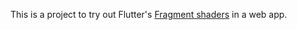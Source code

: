 This is a project to try out Flutter's [Fragment shaders] in a web app.

[Fragment shaders]: https://docs.flutter.dev/ui/advanced/shaders
